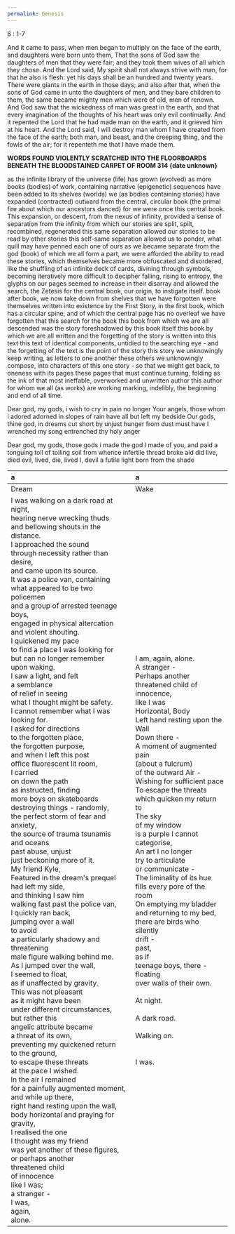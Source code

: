 ```yaml
---
permalink: Genesis
---
```

6 : 1-7

And it came to pass, when men began to multiply on the face of the earth, and daughters were born unto them,
That the sons of God saw the daughters of men that they were fair; and they took them wives of all which they chose.
And the Lord said, My spirit shall not always strive with man, for that he also is flesh: yet his days shall be an hundred and twenty years.
There were giants in the earth in those days; and also after that, when the sons of God came in unto the daughters of men, and they bare children to them, the same became mighty men which were of old, men of renown.
And God saw that the wickedness of man was great in the earth, and that every imagination of the thoughts of his heart was only evil continually.
And it repented the Lord that he had made man on the earth, and it grieved him at his heart.
And the Lord said, I will destroy man whom I have created from the face of the earth; both man, and beast, and the creeping thing, and the fowls of the air; for it repenteth me that I have made them.

**WORDS FOUND VIOLENTLY SCRATCHED INTO THE FLOORBOARDS BENEATH THE BLOODSTAINED CARPET OF ROOM 314 {date unknown}**

as the infinite library of the universe (life) has grown (evolved)
as more books (bodies) of work, containing narrative (epigenetic) sequences
have been added to its shelves (worlds)
we (as bodies containing stories) 
have expanded (contracted) outward from the central, circular book (the primal fire about which our ancestors danced)
for we were once this central book. 
This expansion, or descent, from the nexus of infinity, provided a sense of separation
from the infinity from which our stories are split, spilt, recombined, regenerated 
this same separation allowed our stories to be read by other stories 
this self-same separation allowed us to ponder, what quill may have penned each one of ours
as we became separate from the god (book) of which we all form a part, we were afforded the ability to read these stories, which themselves became more obfuscated and disordered, like the shuffling of an infinite deck of cards, divining through symbols, becoming iteratively more difficult to decipher 
falling, rising to entropy, the glyphs on our pages seemed to increase in their disarray 
and allowed the search, the Zetesis for the central book, our origin, to instigate itself.
book after book, we now take down from shelves that we have forgotten were themselves written into existence 
by the First Story, in the first book, which has a circular spine, and of which the central page has no overleaf 
we have forgotten that this search for the book 
this book from which we are all descended 
was the story foreshadowed by this book itself
this book by which we are all written 
and the forgetting of the story is written into this text 
this text of identical components, untidied to the searching eye -
and the forgetting of the text is the point of the story 
this story we unknowingly keep writing, as letters to one another
these others we unknowingly compose, into characters of this one story -
so that we might get back, to oneness with its pages 
these pages that must continue turning, folding 
as the ink of that most ineffable, overworked and unwritten author 
this author for whom we all (as works) are working
marking, indelibly, 
the beginning and end of all time. 


Dear god, my gods, i wish 
to cry in pain no longer 
Your angels, those whom i adored 
adorned in slopes of rain 
have all but left my bedside 
Our gods, thine god, in dreams 
cut short by unjust hunger 
from dust must have I wrenched my song 
entrenched thy holy anger 



Dear god, my gods, those gods i made 
the god I made of you, and paid 
a tonguing toll of toiling soil 
from whence infertile thread broke aid 
did live, died evil, lived, die, lived I, devil
a futile light born from the shade 



| a                                                                                                                                                                                                                                                                                                                                                                                                                                                                                                                                                                                                                                                                                                                                                                                                                                                                                                                                                                                                                                                                                                                                                                                                                                                                                                                                                                                                                                                                                                                                                                                                                                                                                                                                                                                                                                                                                                                                                                                                                                                                                                                                                                      | a                                                                                                                                                                                                                                                                                                                                                                                                                                                                                                                                                                                                                                                                                                                                                                                                                                     |
| :--------------------------------------------------------------------------------------------------------------------------------------------------------------------------------------------------------------------------------------------------------------------------------------------------------------------------------------------------------------------------------------------------------------------------------------------------------------------------------------------------------------------------------------------------------------------------------------------------------------------------------------------------------------------------------------------------------------------------------------------------------------------------------------------------------------------------------------------------------------------------------------------------------------------------------------------------------------------------------------------------------------------------------------------------------------------------------------------------------------------------------------------------------------------------------------------------------------------------------------------------------------------------------------------------------------------------------------------------------------------------------------------------------------------------------------------------------------------------------------------------------------------------------------------------------------------------------------------------------------------------------------------------------------------------------------------------------------------------------------------------------------------------------------------------------------------------------------------------------------------------------------------------------------------------------------------------------------------------------------------------------------------------------------------------------------------------------------------------------------------------------------------------------------------- | :------------------------------------------------------------------------------------------------------------------------------------------------------------------------------------------------------------------------------------------------------------------------------------------------------------------------------------------------------------------------------------------------------------------------------------------------------------------------------------------------------------------------------------------------------------------------------------------------------------------------------------------------------------------------------------------------------------------------------------------------------------------------------------------------------------------------------------ |
| Dream                                                                                                                                                                                                                                                                                                                                                                                                                                                                                                                                                                                                                                                                                                                                                                                                                                                                                                                                                                                                                                                                                                                                                                                                                                                                                                                                                                                                                                                                                                                                                                                                                                                                                                                                                                                                                                                                                                                                                                                                                                                                                                                                                                  | Wake                                                                                                                                                                                                                                                                                                                                                                                                                                                                                                                                                                                                                                                                                                                                                                                                                                  |
| I was walking on a dark road at night, <br>hearing nerve wrecking thuds <br>and bellowing shouts in the distance. <br>I approached the sound <br>through necessity rather than desire, <br>and came upon its source. <br>It was a police van, containing <br>what appeared to be two policemen <br>and a group of arrested teenage boys, <br>engaged in physical altercation <br>and violent shouting. <br>I quickened my pace <br>to find a place I was looking for <br>but can no longer remember <br>upon waking. <br>I saw a light, and felt <br>a semblance <br>of relief in seeing <br>what I thought might be safety.<br>I cannot remember what I was looking for. <br>I asked for directions <br>to the forgotten place, <br>the forgotten purpose, <br>and when I left this post <br>office fluorescent lit room, <br>I carried <br>on down the path <br>as instructed, finding <br>more boys on skateboards <br>destroying things - randomly, <br>the perfect storm of fear and anxiety,<br>the source of trauma tsunamis<br>and oceans<br>past abuse, unjust <br>just beckoning more of it. <br>My friend Kyle, <br>Featured in the dream's prequel<br>had left my side, <br>and thinking I saw him <br>walking fast past the police van, <br>I quickly ran back, <br>jumping over a wall <br>to avoid <br>a particularly shadowy and threatening <br>male figure walking behind me. <br>As I jumped over the wall, <br>I seemed to float, <br>as if unaffected by gravity. <br>This was not pleasant <br>as it might have been <br>under different circumstances, <br>but rather this <br>angelic attribute became <br>a threat of its own, <br>preventing my quickened return <br>to the ground, <br>to escape these threats <br>at the pace I wished. <br>In the air I remained <br>for a painfully augmented moment, <br>and while up there, <br>right hand resting upon the wall, <br>body horizontal and praying for gravity, <br>I realised the one <br>I thought was my friend <br>was yet another of these figures, <br>or perhaps another <br>threatened child <br>of innocence <br>like I was; <br>a stranger - <br>I was, <br>again, <br>alone. | I am, again, alone. <br>A stranger - <br>Perhaps another <br>threatened child of innocence, <br>like I was<br>Horizontal, Body<br>Left hand resting upon the Wall<br>Down there - <br>A moment of augmented pain <br>(about a fulcrum) <br>of the outward Air - <br>Wishing for sufficient pace<br>To escape the threats <br>which quicken my return to<br>The sky <br>of my window <br>is a purple I cannot <br>categorise, <br>An art I no longer <br>try to articulate <br>or communicate -<br>The liminality of its hue <br>fills every pore of the room <br>On emptying my bladder<br>and returning to my bed, <br>there are birds who silently <br>drift -<br>past, <br>as if <br>teenage boys, there - <br>floating <br>over walls of their own. <br><br>At night. <br><br>A dark road. <br><br>Walking on. <br><br><br>I was. |

